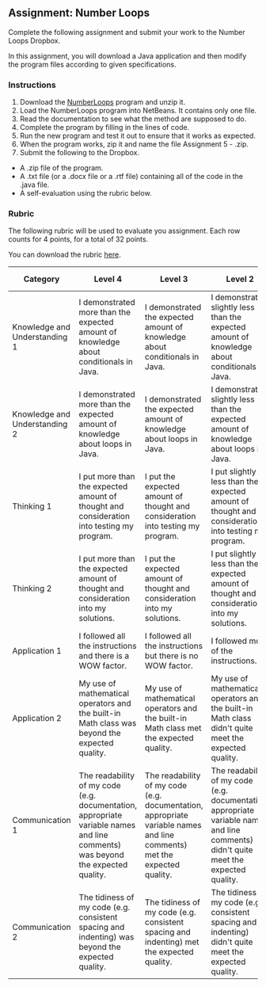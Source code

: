 ## Assignment: Number Loops

Complete the following assignment and submit your work to the Number Loops Dropbox.

In this assignment, you will download a Java application and then modify the program files according to given specifications.

### Instructions

1. Download the [NumberLoops](../Java_Programs/NumberLoops.zip) program and unzip it.
2. Load the NumberLoops program into NetBeans. It contains only one file.
3. Read the documentation to see what the method are supposed to do. 
4. Complete the program by filling in the lines of code.
5. Run the new program and test it out to ensure that it works as expected.
6. When the program works, zip it and name the file Assignment 5 - <insert your name here>.zip.
7. Submit the following to the Dropbox.
  * A .zip file of the program.
  * A .txt file (or a .docx file or a .rtf file) containing all of the code in the .java file.
  * A self-evaluation using the rubric below. 


### Rubric

The following rubric will be used to evaluate you assignment. Each row counts for 4 points, for a total of 32 points. 

You can download the rubric [here](https://docs.google.com/document/d/1e8rt_yINgrXKVdQNT5zPVnBMb3RTKSxXttDX-y7SnS8/edit?usp=sharing).

| Category | Level 4 | Level 3 | Level 2 | Level 1 | Below Level 1 |
| --- | --- | --- | --- | --- | --- |
| Knowledge and Understanding 1 | I demonstrated more than the expected amount of knowledge about conditionals in Java.  | I demonstrated the expected amount of knowledge about conditionals in Java. | I demonstrated slightly less than the expected amount of knowledge about conditionals in Java. | I demonstrated a small amount of knowledge about conditionals in Java. | I demonstrated no knowledge about conditionals in Java. |
| Knowledge and Understanding 2 | I demonstrated more than the expected amount of knowledge about loops in Java.  | I demonstrated the expected amount of knowledge about loops in Java. | I demonstrated slightly less than the expected amount of knowledge about loops in Java. | I demonstrated a small amount of knowledge about loops in Java. | I demonstrated no knowledge about loops in Java. |
| Thinking 1 | I put more than the expected amount of thought and consideration into testing my program. | I put the expected amount of thought and consideration into testing my program. | I put slightly less than the expected amount of thought and consideration into testing my program. | I put a small amount of thought and consideration into testing my program. | I put no thought and consideration into the testing my program.
| Thinking 2 | I put more than the expected amount of thought and consideration into my solutions. | I put the expected amount of thought and consideration into my solutions. | I put slightly less than the expected amount of thought and consideration into my solutions. | I put a small amount of thought and consideration into my solutions. | I put no thought and consideration into my solutions. |
| Application 1 | I followed all the instructions and there is a WOW factor. | I followed all the instructions but there is no WOW factor. | I followed most of the instructions. | I followed some of the instructions. | I followed none of the instructions. |
| Application 2 |My use of mathematical operators and the built-in Math class was beyond the expected quality.| My use of mathematical operators and the built-in Math class met the expected quality. | My use of mathematical operators and the built-in Math class didn't quite meet the expected quality. | My use of mathematical operators and the built-in Math class was far below the expected quality. | I did not not any mathematical operators or any part of the built-in Math class at all. |
| Communication 1 | The readability of my code (e.g. documentation, appropriate variable names and line comments) was beyond the expected quality. | The readability of my code (e.g. documentation, appropriate variable names and line comments) met the expected quality. | The readability of my code (e.g. documentation, appropriate variable names and line comments) didn't quite meet the expected quality. | The readability of my code (e.g. documentation,  appropriate variable names and line comments) were far below the expected quality. | My code was not readable at all. | 
| Communication 2 | The tidiness of my code (e.g. consistent spacing and indenting) was beyond the expected quality. | The tidiness of my code (e.g. consistent spacing and indenting) met the expected quality. | The tidiness of my code (e.g. consistent spacing and indenting) didn't quite meet the expected quality. | The tidiness of my code (e.g. consistent spacing and indenting) were far below the expected quality. | My code was not tidy at all. |
